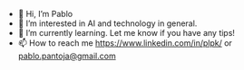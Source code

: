 - 👋 Hi, I’m Pablo
- 👀 I’m interested in AI and technology in general.
- 🌱 I’m currently learning. Let me know if you have any tips!
- 📫 How to reach me https://www.linkedin.com/in/plpk/ or pablo.pantoja@gmail.com
